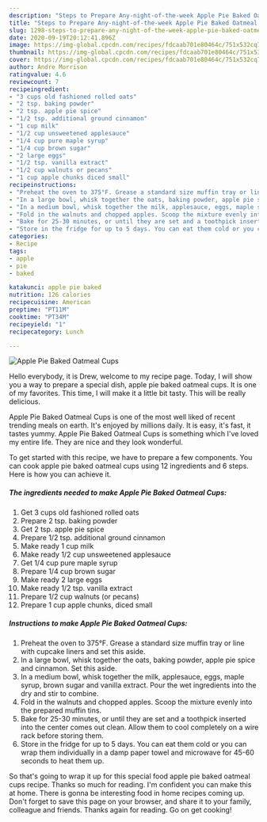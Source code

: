 ```yaml
---
description: "Steps to Prepare Any-night-of-the-week Apple Pie Baked Oatmeal Cups"
title: "Steps to Prepare Any-night-of-the-week Apple Pie Baked Oatmeal Cups"
slug: 1298-steps-to-prepare-any-night-of-the-week-apple-pie-baked-oatmeal-cups
date: 2020-09-19T20:12:41.896Z
image: https://img-global.cpcdn.com/recipes/fdcaab701e80464c/751x532cq70/apple-pie-baked-oatmeal-cups-recipe-main-photo.jpg
thumbnail: https://img-global.cpcdn.com/recipes/fdcaab701e80464c/751x532cq70/apple-pie-baked-oatmeal-cups-recipe-main-photo.jpg
cover: https://img-global.cpcdn.com/recipes/fdcaab701e80464c/751x532cq70/apple-pie-baked-oatmeal-cups-recipe-main-photo.jpg
author: Andre Morrison
ratingvalue: 4.6
reviewcount: 7
recipeingredient:
- "3 cups old fashioned rolled oats"
- "2 tsp. baking powder"
- "2 tsp. apple pie spice"
- "1/2 tsp. additional ground cinnamon"
- "1 cup milk"
- "1/2 cup unsweetened applesauce"
- "1/4 cup pure maple syrup"
- "1/4 cup brown sugar"
- "2 large eggs"
- "1/2 tsp. vanilla extract"
- "1/2 cup walnuts or pecans"
- "1 cup apple chunks diced small"
recipeinstructions:
- "Preheat the oven to 375°F. Grease a standard size muffin tray or line with cupcake liners and set this aside."
- "In a large bowl, whisk together the oats, baking powder, apple pie spice and cinnamon. Set this aside."
- "In a medium bowl, whisk together the milk, applesauce, eggs, maple syrup, brown sugar and vanilla extract. Pour the wet ingredients into the dry and stir to combine."
- "Fold in the walnuts and chopped apples. Scoop the mixture evenly into the prepared muffin tins."
- "Bake for 25-30 minutes, or until they are set and a toothpick inserted into the center comes out clean. Allow them to cool completely on a wire rack before storing them."
- "Store in the fridge for up to 5 days. You can eat them cold or you can wrap them individually in a damp paper towel and microwave for 45-60 seconds to heat them up."
categories:
- Recipe
tags:
- apple
- pie
- baked

katakunci: apple pie baked 
nutrition: 126 calories
recipecuisine: American
preptime: "PT11M"
cooktime: "PT34M"
recipeyield: "1"
recipecategory: Lunch

---
```



![Apple Pie Baked Oatmeal Cups](https://img-global.cpcdn.com/recipes/fdcaab701e80464c/751x532cq70/apple-pie-baked-oatmeal-cups-recipe-main-photo.jpg)

Hello everybody, it is Drew, welcome to my recipe page. Today, I will show you a way to prepare a special dish, apple pie baked oatmeal cups. It is one of my favorites. This time, I will make it a little bit tasty. This will be really delicious.



Apple Pie Baked Oatmeal Cups is one of the most well liked of recent trending meals on earth. It's enjoyed by millions daily. It is easy, it's fast, it tastes yummy. Apple Pie Baked Oatmeal Cups is something which I've loved my entire life. They are nice and they look wonderful.


To get started with this recipe, we have to prepare a few components. You can cook apple pie baked oatmeal cups using 12 ingredients and 6 steps. Here is how you can achieve it.

<!--inarticleads1-->

##### The ingredients needed to make Apple Pie Baked Oatmeal Cups:

1. Get 3 cups old fashioned rolled oats
1. Prepare 2 tsp. baking powder
1. Get 2 tsp. apple pie spice
1. Prepare 1/2 tsp. additional ground cinnamon
1. Make ready 1 cup milk
1. Make ready 1/2 cup unsweetened applesauce
1. Get 1/4 cup pure maple syrup
1. Prepare 1/4 cup brown sugar
1. Make ready 2 large eggs
1. Make ready 1/2 tsp. vanilla extract
1. Prepare 1/2 cup walnuts (or pecans)
1. Prepare 1 cup apple chunks, diced small




<!--inarticleads2-->

##### Instructions to make Apple Pie Baked Oatmeal Cups:

1. Preheat the oven to 375°F. Grease a standard size muffin tray or line with cupcake liners and set this aside.
1. In a large bowl, whisk together the oats, baking powder, apple pie spice and cinnamon. Set this aside.
1. In a medium bowl, whisk together the milk, applesauce, eggs, maple syrup, brown sugar and vanilla extract. Pour the wet ingredients into the dry and stir to combine.
1. Fold in the walnuts and chopped apples. Scoop the mixture evenly into the prepared muffin tins.
1. Bake for 25-30 minutes, or until they are set and a toothpick inserted into the center comes out clean. Allow them to cool completely on a wire rack before storing them.
1. Store in the fridge for up to 5 days. You can eat them cold or you can wrap them individually in a damp paper towel and microwave for 45-60 seconds to heat them up.




So that's going to wrap it up for this special food apple pie baked oatmeal cups recipe. Thanks so much for reading. I'm confident you can make this at home. There is gonna be interesting food in home recipes coming up. Don't forget to save this page on your browser, and share it to your family, colleague and friends. Thanks again for reading. Go on get cooking!
